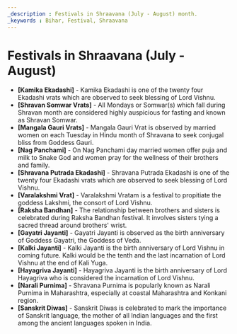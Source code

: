 ```yaml
---
_description : Festivals in Shraavana (July - August) month.
_keywords : Bihar, Festival, Shraavana
---
```


# Festivals in Shraavana (July - August)

- **[Kamika Ekadashi]** - Kamika Ekadashi is one of the twenty four Ekadashi vrats which are observed to seek blessing of Lord Vishnu.
- **[Shravan Somwar Vrats]** - All Mondays or Somwar(s) which fall during Shravan month are considered highly auspicious for fasting and known as Shravan Somwar.
- **[Mangala Gauri Vrats]** - Mangala Gauri Vrat is observed by married women on each Tuesday in Hindu month of Shravana to seek conjugal bliss from Goddess Gauri.
- **[Nag Panchami]** - On Nag Panchami day married women offer puja and milk to Snake God and women pray for the wellness of their brothers and family.
- **[Shravana Putrada Ekadashi]** - Shravana Putrada Ekadashi is one of the twenty four Ekadashi vrats which are observed to seek blessing of Lord Vishnu.
- **[Varalakshmi Vrat]** - Varalakshmi Vratam is a festival to propitiate the goddess Lakshmi, the consort of Lord Vishnu.
- **[Raksha Bandhan]** - The relationship between brothers and sisters is celebrated during Raksha Bandhan festival. It involves sisters tying a sacred thread around brothers' wrist.
- **[Gayatri Jayanti]** - Gayatri Jayanti is observed as the birth anniversary of Goddess Gayatri, the Goddess of Veda.
- **[Kalki Jayanti]** - Kalki Jayanti is the birth anniversary of Lord Vishnu in coming future. Kalki would be the tenth and the last incarnation of Lord Vishnu at the end of Kali Yuga.
- **[Hayagriva Jayanti]** - Hayagriva Jayanti is the birth anniversary of Lord Hayagriva who is considered the incarnation of Lord Vishnu.
- **[Narali Purnima]** - Shravana Purnima is popularly known as Narali Purnima in Maharashtra, especially at coastal Maharashtra and Konkani region.
- **[Sanskrit Diwas]** - Sanskrit Diwas is celebrated to mark the importance of Sanskrit language, the mother of all Indian languages and the first among the ancient languages spoken in India.
